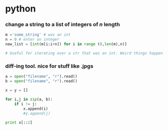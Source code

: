 # python
### change a string to a list of integers of _n_ length


```python
m ='some_string' # was an int
n = 0 # enter an integer
new_list = [int(m[i:i+n]) for i in range (0,len(m),n)]

# Useful for iterating over a str that was an int. Weird things happen if len(m) mod n != 0.

```
### diff-ing tool. nice for stuff like .jpgs

```python
a = open("filename", "r").read()
b = open("filename", "r").read()

x = y = []

for i,j in zip(a, b):
    if i != j:
        x.append(i)
        #y.append(j)
        
print x[::2]
```

